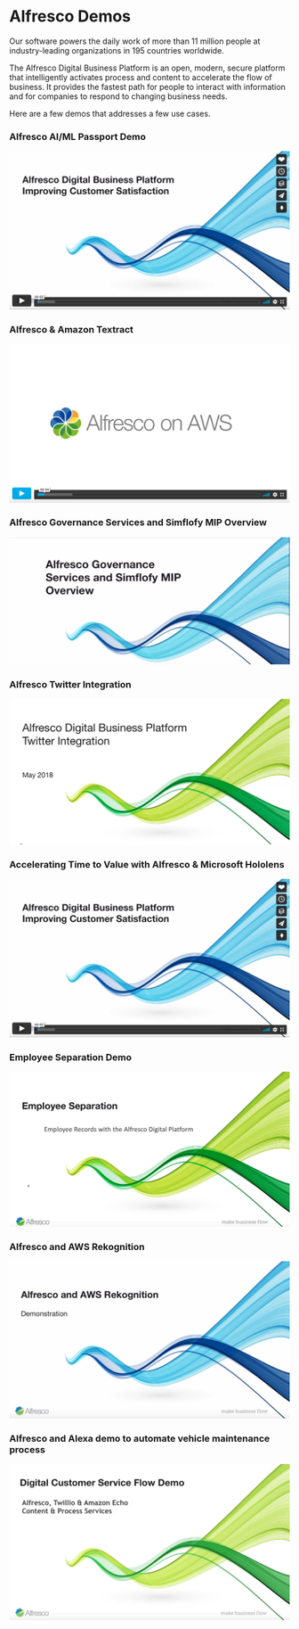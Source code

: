 # Alfresco Demos

Our software powers the daily work of more than 11 million people at industry-leading organizations in 195 countries worldwide.

The Alfresco Digital Business Platform is an open, modern, secure platform that intelligently activates process and content to accelerate the flow of business. It provides the fastest path for people to interact with information and for companies to respond to changing business needs.

Here are a few demos that addresses a few use cases.

   ### Alfresco AI/ML Passport Demo
   [![](https://github.com/sherrymax/alfresco-demo-videos/blob/main/assets/images/Accelerating%20Time%20to%20Value%20with%20Alfresco%20%26%20Microsoft%20Hololens.jpg)](https://vimeo.com/340062990 "ABC")

   ### Alfresco & Amazon Textract
   [![](https://github.com/sherrymax/alfresco-demo-videos/blob/main/assets/images/Alfresco%20%26%20Amazon%20Textract.jpg)](https://vimeo.com/303599816 "ABC")

   ### Alfresco Governance Services and Simflofy MIP Overview
   [![](https://github.com/sherrymax/alfresco-demo-videos/blob/main/assets/images/Alfresco%20Governance%20Services%20and%20Simflofy%20MIP%20Overview.jpg)](https://vimeo.com/270476647 "ABC")

   ### Alfresco Twitter Integration
   [![](https://github.com/sherrymax/alfresco-demo-videos/blob/main/assets/images/Alfresco%20Twitter%20Integration.jpg)](https://vimeo.com/267817537 "ABC")

   ### Accelerating Time to Value with Alfresco & Microsoft Hololens
   [![](https://github.com/sherrymax/alfresco-demo-videos/blob/main/assets/images/Accelerating%20Time%20to%20Value%20with%20Alfresco%20%26%20Microsoft%20Hololens.jpg)](https://vimeo.com/267633899 "ABC")

   ### Employee Separation Demo
   [![](https://github.com/sherrymax/alfresco-demo-videos/blob/main/assets/images/Employee%20Separation%20Demo.jpg)](https://vimeo.com/265673433 "ABC")

   ### Alfresco and AWS Rekognition
   [![](https://github.com/sherrymax/alfresco-demo-videos/blob/main/assets/images/Alfresco%20and%20AWS%20Rekognition.jpg)](https://vimeo.com/265370254 "ABC")

   ### Alfresco and Alexa demo to automate vehicle maintenance process
   [![](https://github.com/sherrymax/alfresco-demo-videos/blob/main/assets/images/Alfresco%20and%20Alexa%20demo%20to%20automate%20vehicle%20maintenance%20process.jpg)](https://vimeo.com/254684532 "ABC")
